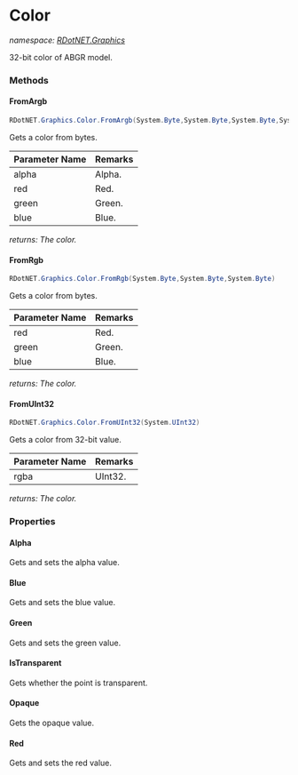 ﻿# Color
_namespace: [RDotNET.Graphics](./index.md)_

32-bit color of ABGR model.



### Methods

#### FromArgb
```csharp
RDotNET.Graphics.Color.FromArgb(System.Byte,System.Byte,System.Byte,System.Byte)
```
Gets a color from bytes.

|Parameter Name|Remarks|
|--------------|-------|
|alpha|Alpha.|
|red|Red.|
|green|Green.|
|blue|Blue.|


_returns: The color._

#### FromRgb
```csharp
RDotNET.Graphics.Color.FromRgb(System.Byte,System.Byte,System.Byte)
```
Gets a color from bytes.

|Parameter Name|Remarks|
|--------------|-------|
|red|Red.|
|green|Green.|
|blue|Blue.|


_returns: The color._

#### FromUInt32
```csharp
RDotNET.Graphics.Color.FromUInt32(System.UInt32)
```
Gets a color from 32-bit value.

|Parameter Name|Remarks|
|--------------|-------|
|rgba|UInt32.|


_returns: The color._


### Properties

#### Alpha
Gets and sets the alpha value.
#### Blue
Gets and sets the blue value.
#### Green
Gets and sets the green value.
#### IsTransparent
Gets whether the point is transparent.
#### Opaque
Gets the opaque value.
#### Red
Gets and sets the red value.
